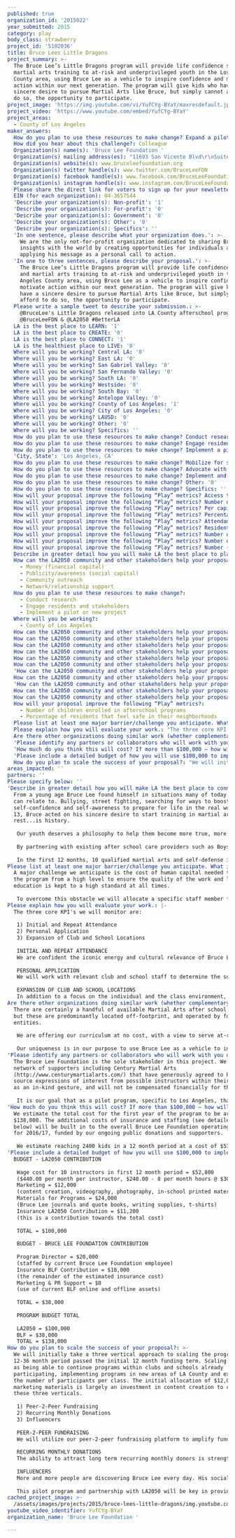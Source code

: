 ```yaml
---
published: true
organization_id: '2015022'
year_submitted: 2015
category: play
body_class: strawberry
project_id: '5102036'
title: Bruce Lees Little Dragons
project_summary: >-
  The Bruce Lee’s Little Dragons program will provide life confidence skills and
  martial arts training to at-risk and underprivileged youth in the Los Angeles
  County area, using Bruce Lee as a vehicle to inspire confidence and motivate
  action within our next generation. The program will give kids who have a
  sincere desire to pursue Martial Arts like Bruce, but simply cannot afford to
  do so, the opportunity to participate.
project_image: 'https://img.youtube.com/vi/YufCYg-BYaY/maxresdefault.jpg'
project_video: 'https://www.youtube.com/embed/YufCYg-BYaY'
project_areas:
  - County of Los Angeles
maker_answers:
  How do you plan to use these resources to make change? Expand a pilot or program: '1'
  How did you hear about this challenge?: Colleague
  Organization(s) name(s): 'Bruce Lee Foundation '
  Organization(s) mailing address(es): "11693 San Vicente Blvd\r\nSuite 918\r\nLos Angeles, CA 90049"
  Organization(s) website(s): www.bruceleefoundation.org
  Organization(s) twitter handle(s): www.twitter.com/BruceLeeFDN
  Organization(s) facebook handle(s): www.facebook.com/BruceLeeFoundation
  Organization(s) instagram handle(s): www.instagram.com/BruceLeeFoundation
  Please share the direct link for voters to sign up for your newsletter(s): 'https://goo.gl/0PM5dF'
  EIN (for each organization): 04-3657544
  'Describe your organization(s): Non-profit': '1'
  'Describe your organization(s): For-profit': '0'
  'Describe your organization(s): Government': '0'
  'Describe your organization(s): Other': '0'
  'Describe your organization(s): Specifics': ''
  'In one sentence, please describe what your organization does.': >-
    We are the only not-for-profit organization dedicated to sharing Bruce Lee’s
    insights with the world by creating opportunities for individuals and
    applying his message as a personal call to action.
  'In one to three sentences, please describe your proposal.': >-
    The Bruce Lee’s Little Dragons program will provide life confidence skills
    and martial arts training to at-risk and underprivileged youth in the Los
    Angeles County area, using Bruce Lee as a vehicle to inspire confidence and
    motivate action within our next generation. The program will give kids who
    have a sincere desire to pursue Martial Arts like Bruce, but simply cannot
    afford to do so, the opportunity to participate.
  Please write a sample tweet to describe your submission.: >-
    @BruceLee's Little Dragons released into LA County afterschool programs by
    @BruceLeeFDN & @LA2050 #BetterLA
  LA is the best place to LEARN: '1'
  LA is the best place to CREATE: '0'
  LA is the best place to CONNECT: '1'
  LA is the healthiest place to LIVE: '0'
  Where will you be working? Central LA: '0'
  Where will you be working? East LA: '0'
  Where will you be working? San Gabriel Valley: '0'
  Where will you be working? San Fernando Valley: '0'
  Where will you be working? South LA: '0'
  Where will you be working? Westside: '0'
  Where will you be working? South Bay: '0'
  Where will you be working? Antelope Valley: '0'
  Where will you be working? County of Los Angeles: '1'
  Where will you be working? City of Los Angeles: '0'
  Where will you be working? LAUSD: '0'
  Where will you be working? Other: '0'
  Where will you be working? Specifics: ''
  How do you plan to use these resources to make change? Conduct research: '1'
  How do you plan to use these resources to make change? Engage residents and stakeholders: '1'
  How do you plan to use these resources to make change? Implement a pilot or new project: '1'
  'City, State': 'Los Angeles, CA'
  How do you plan to use these resources to make change? Mobilize for systems change: '0'
  How do you plan to use these resources to make change? Advocate with policymakers and leaders: '0'
  How do you plan to use these resources to make change? Implement and track policy: '0'
  How do you plan to use these resources to make change? Other: '0'
  How do you plan to use these resources to make change? Specifics: ''
  How will your proposal improve the following “Play” metrics? Access to open space and park facilities: '0'
  How will your proposal improve the following “Play” metrics? Number of children enrolled in afterschool programs: '1'
  How will your proposal improve the following “Play” metrics? Per capita crime rates: '0'
  How will your proposal improve the following “Play” metrics? Percentage of residents that feel safe in their neighborhoods: '1'
  How will your proposal improve the following “Play” metrics? Attendance at major league sporting events: '0'
  How will your proposal improve the following “Play” metrics? Residents within 1⁄4 mile of a park (Dream Metric): '0'
  How will your proposal improve the following “Play” metrics? Number of residents with easy access to a “vibrant” park (Dream Metric): '0'
  How will your proposal improve the following “Play” metrics? Number of parks with intergenerational play opportunities (Dream Metric): '0'
  How will your proposal improve the following “Play” metrics? Number (and quality) of informal spaces for play (Dream Metric): '0'
  Describe in greater detail how you will make LA the best place to play.: "From a young age Bruce Lee found himself in situations many of today’s youth can relate to. Bullying, street fighting, searching for ways to boost self-confidence and self-awareness to prepare for life in the real world. At 13, Bruce acted on his sincere desire to start training in martial arts. The rest...is history. \r\n\r\nOur youth deserves a philosophy to help them become more true, more whole, and more connected. Studying martial arts is proven to help kids increase self-confidence, self-discipline, self-esteem, focus, social skills and connect mind & body. As an organization based in Culver City, with staff and family living in Los Angeles County, it is imperative to us that the youth in our greater community are provided the tools and opportunities they need to be the best version of themselves possible, which can only stand to benefit the city of Los Angeles and foster it's future ambassadors. \r\n\r\nBy partnering with existing after school care providers such as Boys & Girls Club, and piloting programs within middle and high schools in the LA county area (targeting lower income areas), the Bruce Lee's Little Dragons program will use Bruce Lee as a vehicle to educate, motivate and inspire the youth in our community.  \r\n\r\nIn the first 12 months, 10 qualified martial arts and self-defense instructors, hand-picked by the Bruce Lee Foundation, will be sent to a group of 120 clubs and schools within the LA county area for a period of 4 weeks at a time - one 2-hour lesson per week, with an average of 20 kids per class. The curriculum will include entry level physical training in martial art and self defense, an introduction to personal health and wellbeing, bully defense group discussions and sharing Bruce Lee's insights into personal self-cultivation; to honestly express yourself. It is our goal to reach 2400 students within the first 12 months.  "
  How can the LA2050 community and other stakeholders help your proposal succeed?:
    - Money (financial capital)
    - Publicity/awareness (social capital)
    - Community outreach
    - Network/relationship support
  How do you plan to use these resources to make change?:
    - Conduct research
    - Engage residents and stakeholders
    - Implement a pilot or new project
  Where will you be working?:
    - County of Los Angeles
  How can the LA2050 community and other stakeholders help your proposal succeed? Specifics: ''
  How can the LA2050 community and other stakeholders help your proposal succeed? Other: '0'
  How can the LA2050 community and other stakeholders help your proposal succeed? Quality improvement research: '0'
  How can the LA2050 community and other stakeholders help your proposal succeed? Money (financial capital): '1'
  How can the LA2050 community and other stakeholders help your proposal succeed? Volunteers/staff (human capital): '0'
  How can the LA2050 community and other stakeholders help your proposal succeed? Publicity/awareness (social capital): '1'
  'How can the LA2050 community and other stakeholders help your proposal succeed? Infrastructure (building/space/vehicles, etc.)': '0'
  How can the LA2050 community and other stakeholders help your proposal succeed? Education/training: '0'
  'How can the LA2050 community and other stakeholders help your proposal succeed? Technical infrastructure (computers, etc.)': '0'
  How can the LA2050 community and other stakeholders help your proposal succeed? Community outreach: '1'
  How can the LA2050 community and other stakeholders help your proposal succeed? Network/relationship support: '1'
  How will your proposal improve the following “Play” metrics?:
    - Number of children enrolled in afterschool programs
    - Percentage of residents that feel safe in their neighborhoods
  Please list at least one major barrier/challenge you anticipate. What is your strategy for overcoming these obstacles?: "A major challenge we anticipate is the cost of human capital needed to manage the program from a high level to ensure the quality of the work and level of education is kept to a high standard at all times. \r\n\r\nTo overcome this obstacle we will allocate a specific staff member from our operating budget, to ensure the program is set up for success from the beginning. Also to ensure that grant funding is not diluted through staffing needs, to maximize community impact. "
  Please explain how you will evaluate your work.: "The three core KPI's we will monitor are: \r\n\r\n1) Initial and Repeat Attendance \r\n2) Personal Application \r\n3) Expansion of Club and School Locations\r\n\r\nINITIAL AND REPEAT ATTENDANCE \r\nWe are confident the iconic energy and cultural relevance of Bruce Lee will encourage initial excitement and strong attendance. A \"full\" class will be considered 20 kids. A core measure of success will be the repeat attendance of students and the continuation of \"full\" classes.\r\n\r\nPERSONAL APPLICATION \r\nWe will work with relevant club and school staff to determine the social effects our curriculum is having on a student by way of their interaction with other students, performance in their studies and extra curricular activities, personal drive and goal setting.\r\n\r\nEXPANSION OF CLUB AND SCHOOL LOCATIONS\r\nIn addition to a focus on the individual and the class environment, a key metric of success will be the number of requests to implement the program in new locations around the county.     "
  Are there other organizations doing similar work (whether complementary or competitive)? What is unique about your proposed approach?: "There are certainly a handful of available Martial Arts after school programs, but these are predominantly located off-footprint, and operated by for-profit entities. \r\n\r\nWe are offering our curriculum at no cost, with a view to serve at-risk, underprivileged, and kids without the means or family income to begin their journey to self-actualization. \r\n\r\nOur uniqueness is in our purpose to use Bruce Lee as a vehicle to inspire and motivate the individual mind, body and soul."
  'Please identify any partners or collaborators who will work with you on this project. How much of the $100,000 grant award will each partner receive?': "The Bruce Lee Foundation is the sole stakeholder in this project. We have a network of supporters including Century Martial Arts (http://www.centurymartialarts.com/) that have generously agreed to help source expressions of interest from possible instructors within their network, as an in-kind gesture, and will not be compensated financially for this. \r\n\r\nIt is our goal that as a pilot program, specific to Los Angeles, that the two initial major partners are LA2050 and BLF. "
  'How much do you think this will cost? If more than $100,000 – how will you cover the additional costs?': "We estimate the total cost for the first year of the program to be around $138,000. The additional costs of insurance and staffing (see detailed budget below) will be built in to the overall Bruce Lee Foundation operating budget for 2016/17, funded by our ongoing public donations and supporters. \r\n\r\nWe estimate reaching 2400 kids in a 12 month period at a cost of $57.50 per child. \r\n\r\n\r\n\r\n"
  'Please include a detailed budget of how you will use $100,000 to implement this project.': "BUDGET - LA2050 CONTRIBUTION\r\n\r\nWage cost for 10 instructors in first 12 month period = $52,800\r\n($440.00 per month per instructor, $240.00 - 8 per month hours @ $30/hr. $200.00 - 4 weeks @ $50/wk for expense eg; gas, travel) \r\nMarketing = $12,000\r\n(content creation, videography, photography, in-school printed materials. 12 months @ $1000/month) \r\nMaterials for Programs = $24,000 \r\n(Bruce Lee journals and quote books, writing supplies, t-shirts) \r\nInsurance LA2050 Contribution = $11,200\r\n(this is a contribution towards the total cost) \r\n\r\nTOTAL = $100,000\r\n\r\nBUDGET - BRUCE LEE FOUNDATION CONTRIBUTION \r\n\r\nProgram Director = $20,000\r\n(staffed by current Bruce Lee Foundation employee)\r\nInsurance BLF Contribution = $18,000\r\n(the remainder of the estimated insurance cost)\r\nMarketing & PR Support = $0\r\n(use of current BLF online and offline assets)\r\n\r\nTOTAL = $38,000\r\n\r\nPROGRAM BUDGET TOTAL \r\n\r\nLA2050 = $100,000\r\nBLF = $38,000\r\nTOTAL = $138,000\r\n"
  How do you plan to scale the success of your proposal?: "We will initially take a three vertical approach to scaling the program over a 12-36 month period passed the initial 12 month funding term. Scaling is viewed as being able to continue programs within clubs and schools already participating, implementing programs in new areas of LA County and expanding the number of participants per class. The initial allocation of $12,000 for marketing materials is largely an investment in content creation to compliment these three verticals. \r\n\r\n1) Peer-2-Peer Fundraising \r\n2) Recurring Monthly Donations\r\n3) Influencers \r\n\r\nPEER-2-PEER FUNDRAISING \r\nWe will utilize our peer-2-peer fundraising platform to amplify fundraising efforts, giving the power to make a difference directly to our audience, students, schools and clubs by way of personal fundraising campaigns. This type of fundraising is low cost to run, with a high revenue return for the program - increasing the amount of kids we can impact directly. \r\n\r\nRECURRING MONTHLY DONATIONS\r\nThe ability to attract long term recurring monthly donors is strengthened by the program cost per child of $57.50 - making the financial barrier of entry small and the impact on a child's life much greater. We will attract these donors through content creation and engaging marketing campaigns driven by sharing videos, photos and telling the stories of Bruce Lee's Little Dragons via our social media we assets.\r\n\r\nINFLUENCERS \r\nMore and more people are discovering Bruce Lee every day. His social media following alone is now over 20 million. Through the foundations network of corporate, celebrity and social influencers we will share the stories of the kids, clubs and schools taking part in the program to enable larger gifts and partnerships. \r\n\r\nThis pilot program and partnership with LA2050 will be key in proving the overall concept of the program itself, prior to expanding locally within LA county, then to the greater Californian area and eventually reaching other states within the continental US. \r\n "
areas_impacted: ''
partners: ''
Please specify below: ''
'Describe in greater detail how you will make LA the best place to connect:': >-
  From a young age Bruce Lee found himself in situations many of today’s youth
  can relate to. Bullying, street fighting, searching for ways to boost
  self-confidence and self-awareness to prepare for life in the real world. At
  13, Bruce acted on his sincere desire to start training in martial arts. The
  rest...is history. 
   
   Our youth deserves a philosophy to help them become more true, more whole, and more connected. Studying martial arts is proven to help kids increase self-confidence, self-discipline, self-esteem, focus, social skills and connect mind & body. As an organization based in Culver City, with staff and family living in Los Angeles County, it is imperative to us that the youth in our greater community are provided the tools and opportunities they need to be the best version of themselves possible, which can only stand to benefit the city of Los Angeles and foster it's future ambassadors. 
   
   By partnering with existing after school care providers such as Boys & Girls Club, and piloting programs within middle and high schools in the LA county area (targeting lower income areas), the Bruce Lee's Little Dragons program will use Bruce Lee as a vehicle to educate, motivate and inspire the youth in our community. 
   
   In the first 12 months, 10 qualified martial arts and self-defense instructors, hand-picked by the Bruce Lee Foundation, will be sent to a group of 120 clubs and schools within the LA county area for a period of 4 weeks at a time - one 2-hour lesson per week, with an average of 20 kids per class. The curriculum will include entry level physical training in martial art and self defense, an introduction to personal health and wellbeing, bully defense group discussions and sharing Bruce Lee's insights into personal self-cultivation; to honestly express yourself. It is our goal to reach 2400 students within the first 12 months.
Please list at least one major barrier/challenge you anticipate. What is your strategy for overcoming these obstacles?: >-
  A major challenge we anticipate is the cost of human capital needed to manage
  the program from a high level to ensure the quality of the work and level of
  education is kept to a high standard at all times. 
   
   To overcome this obstacle we will allocate a specific staff member from our operating budget, to ensure the program is set up for success from the beginning. Also to ensure that grant funding is not diluted through staffing needs, to maximize community impact.
Please explain how you will evaluate your work.: |-
  The three core KPI's we will monitor are: 
   
   1) Initial and Repeat Attendance 
   2) Personal Application 
   3) Expansion of Club and School Locations
   
   INITIAL AND REPEAT ATTENDANCE 
   We are confident the iconic energy and cultural relevance of Bruce Lee will encourage initial excitement and strong attendance. A "full" class will be considered 20 kids. A core measure of success will be the repeat attendance of students and the continuation of "full" classes.
   
   PERSONAL APPLICATION 
   We will work with relevant club and school staff to determine the social effects our curriculum is having on a student by way of their interaction with other students, performance in their studies and extra curricular activities, personal drive and goal setting.
   
   EXPANSION OF CLUB AND SCHOOL LOCATIONS
   In addition to a focus on the individual and the class environment, a key metric of success will be the number of requests to implement the program in new locations around the county.
Are there other organizations doing similar work (whether complementary or competitive)? What is unique about your proposed approach?: >-
  There are certainly a handful of available Martial Arts after school programs,
  but these are predominantly located off-footprint, and operated by for-profit
  entities. 
   
   We are offering our curriculum at no cost, with a view to serve at-risk, underprivileged, and kids without the means or family income to begin their journey to self-actualization. 
   
   Our uniqueness is in our purpose to use Bruce Lee as a vehicle to inspire and motivate the individual mind, body and soul.
'Please identify any partners or collaborators who will work with you on this project. How much of the $100,000 grant award will each partner receive?': >-
  The Bruce Lee Foundation is the sole stakeholder in this project. We have a
  network of supporters including Century Martial Arts
  (http://www.centurymartialarts.com/) that have generously agreed to help
  source expressions of interest from possible instructors within their network,
  as an in-kind gesture, and will not be compensated financially for this. 
   
   It is our goal that as a pilot program, specific to Los Angeles, that the two initial major partners are LA2050 and BLF.
'How much do you think this will cost? If more than $100,000 – how will you cover the additional costs?': >-
  We estimate the total cost for the first year of the program to be around
  $138,000. The additional costs of insurance and staffing (see detailed budget
  below) will be built in to the overall Bruce Lee Foundation operating budget
  for 2016/17, funded by our ongoing public donations and supporters. 
   
   We estimate reaching 2400 kids in a 12 month period at a cost of $57.50 per child.
'Please include a detailed budget of how you will use $100,000 to implement this project.': |-
  BUDGET - LA2050 CONTRIBUTION
   
   Wage cost for 10 instructors in first 12 month period = $52,800
   ($440.00 per month per instructor, $240.00 - 8 per month hours @ $30/hr. $200.00 - 4 weeks @ $50/wk for expense eg; gas, travel) 
   Marketing = $12,000
   (content creation, videography, photography, in-school printed materials. 12 months @ $1000/month) 
   Materials for Programs = $24,000 
   (Bruce Lee journals and quote books, writing supplies, t-shirts) 
   Insurance LA2050 Contribution = $11,200
   (this is a contribution towards the total cost) 
   
   TOTAL = $100,000
   
   BUDGET - BRUCE LEE FOUNDATION CONTRIBUTION 
   
   Program Director = $20,000
   (staffed by current Bruce Lee Foundation employee)
   Insurance BLF Contribution = $18,000
   (the remainder of the estimated insurance cost)
   Marketing & PR Support = $0
   (use of current BLF online and offline assets)
   
   TOTAL = $38,000
   
   PROGRAM BUDGET TOTAL 
   
   LA2050 = $100,000
   BLF = $38,000
   TOTAL = $138,000
How do you plan to scale the success of your proposal?: >-
  We will initially take a three vertical approach to scaling the program over a
  12-36 month period passed the initial 12 month funding term. Scaling is viewed
  as being able to continue programs within clubs and schools already
  participating, implementing programs in new areas of LA County and expanding
  the number of participants per class. The initial allocation of $12,000 for
  marketing materials is largely an investment in content creation to compliment
  these three verticals. 
   
   1) Peer-2-Peer Fundraising 
   2) Recurring Monthly Donations
   3) Influencers 
   
   PEER-2-PEER FUNDRAISING 
   We will utilize our peer-2-peer fundraising platform to amplify fundraising efforts, giving the power to make a difference directly to our audience, students, schools and clubs by way of personal fundraising campaigns. This type of fundraising is low cost to run, with a high revenue return for the program - increasing the amount of kids we can impact directly. 
   
   RECURRING MONTHLY DONATIONS
   The ability to attract long term recurring monthly donors is strengthened by the program cost per child of $57.50 - making the financial barrier of entry small and the impact on a child's life much greater. We will attract these donors through content creation and engaging marketing campaigns driven by sharing videos, photos and telling the stories of Bruce Lee's Little Dragons via our social media we assets.
   
   INFLUENCERS 
   More and more people are discovering Bruce Lee every day. His social media following alone is now over 20 million. Through the foundations network of corporate, celebrity and social influencers we will share the stories of the kids, clubs and schools taking part in the program to enable larger gifts and partnerships. 
   
   This pilot program and partnership with LA2050 will be key in proving the overall concept of the program itself, prior to expanding locally within LA county, then to the greater Californian area and eventually reaching other states within the continental US.
cached_project_image: >-
  /assets/images/projects/2015/bruce-lees-little-dragons/img.youtube.com/vi/YufCYg-BYaY/maxresdefault.jpg
youtube_video_identifier: YufCYg-BYaY
organization_name: 'Bruce Lee Foundation '

---
```

